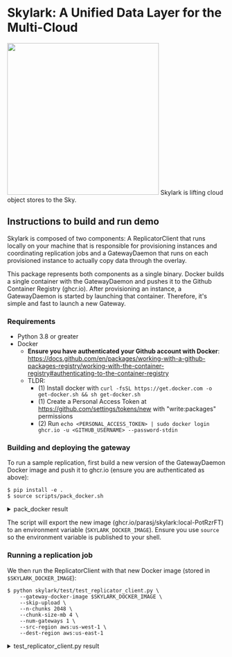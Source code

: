 # Skylark: A Unified Data Layer for the Multi-Cloud

<img src="https://gist.githubusercontent.com/parasj/d67e6e161ea1329d4509c69bc3325dcb/raw/232009efdeb8620d2acb91aec111dedf98fdae18/skylark.jpg" width="350px">
Skylark is lifting cloud object stores to the Sky.

## Instructions to build and run demo
Skylark is composed of two components: A ReplicatorClient that runs locally on your machine that is responsible for provisioning instances and coordinating replication jobs and a GatewayDaemon that runs on each provisioned instance to actually copy data through the overlay.

This package represents both components as a single binary. Docker builds a single container with the GatewayDaemon and pushes it to the Github Container Registry (ghcr.io). After provisioning an instance, a GatewayDaemon is started by launching that container. Therefore, it's simple and fast to launch a new Gateway.

### Requirements
* Python 3.8 or greater
* Docker
    * **Ensure you have authenticated your Github account with Docker**: https://docs.github.com/en/packages/working-with-a-github-packages-registry/working-with-the-container-registry#authenticating-to-the-container-registry
    * TLDR:
        * (1) Install docker with `curl -fsSL https://get.docker.com -o get-docker.sh && sh get-docker.sh`
        * (1) Create a Personal Access Token at https://github.com/settings/tokens/new with "write:packages" permissions
        * (2) Run `echo <PERSONAL_ACCESS_TOKEN> | sudo docker login ghcr.io -u <GITHUB_USERNAME> --password-stdin`

### Building and deploying the gateway
To run a sample replication, first build a new version of the GatewayDaemon Docker image and push it to ghcr.io (ensure you are authenticated as above):

```
$ pip install -e .
$ source scripts/pack_docker.sh
```
<details>
<summary>pack_docker result</summary>
<br>

```
$ pip install -e .
$ source scripts/pack_docker.sh
Building docker image
[+] Building 0.0s (2/2) FINISHED
 => [internal] load build definition from Dockerfile                                                                                               0.0s
 => => transferring dockerfile: 2B                                                                                                                 0.0s
 => [internal] load .dockerignore                                                                                                                  0.0s
 => => transferring context: 2B                                                                                                                    0.0s
failed to solve with frontend dockerfile.v0: failed to read dockerfile: open /var/lib/docker/tmp/buildkit-mount683951637/Dockerfile: no such file or directory
Uploading docker image to ghcr.io/parasj/skylark:local-PotRzrFT
The push refers to repository [ghcr.io/parasj/skylark]
20d2ed8618ca: Layer already exists
1c4146875228: Layer already exists
1f4f7ac2f199: Layer already exists
d1e36ec88afa: Layer already exists
824bf068fd3d: Layer already exists
local-PotRzrFT: digest: sha256:f412e376290d5a7bad28aca57ce9ffcf579e8dd7db3f4d6fb68ceae829d0a6b2 size: 1371
Deleted build cache objects:
tltkismwtov5n8zokghil1py9
u0e2ymhmv64oriiq66ibepn63

Total reclaimed space: 0B
SKYLARK_DOCKER_IMAGE=ghcr.io/parasj/skylark:local-PotRzrFT
```

</details>

The script will export the new image (ghcr.io/parasj/skylark:local-PotRzrFT) to an environment variable (`SKYLARK_DOCKER_IMAGE`). Ensure you use `source` so the environment variable is published to your shell.

### Running a replication job
We then run the ReplicatorClient with that new Docker image (stored in `$SKYLARK_DOCKER_IMAGE`):
```
$ python skylark/test/test_replicator_client.py \
    --gateway-docker-image $SKYLARK_DOCKER_IMAGE \
    --skip-upload \
    --n-chunks 2048 \
    --chunk-size-mb 4 \
    --num-gateways 1 \
    --src-region aws:us-west-1 \
    --dest-region aws:us-east-1
```
<details>
<summary>test_replicator_client.py result</summary>
<br>
 
```
$ python skylark/test/test_replicator_client.py \
    --gateway-docker-image $SKYLARK_DOCKER_IMAGE \
    --skip-upload \
    --n-chunks 2048 \
    --chunk-size-mb 4 \
    --num-gateways 1 \
    --src-region aws:us-west-1 \
    --dest-region aws:us-east-1

=================================================
  ______  _             _                 _
 / _____)| |           | |               | |
( (____  | |  _  _   _ | |  _____   ____ | |  _
 \____ \ | |_/ )| | | || | (____ | / ___)| |_/ )
 _____) )|  _ ( | |_| || | / ___ || |    |  _ (
(______/ |_| \_) \__  | \_)\_____||_|    |_| \_)
                (____/
=================================================

2022-01-07 00:27:02.485 | INFO     | __main__:main:88 - Creating replication client
2022-01-07 00:27:08.630 | DEBUG    | skylark.utils.utils:__exit__:24 - Cloud SSH key initialization: 6.14s
2022-01-07 00:27:08.630 | INFO     | __main__:main:99 - Provisioning gateway instances
2022-01-07 00:27:11.425 | DEBUG    | skylark.utils.utils:__exit__:24 - Refresh AWS instances: 2.79s
2022-01-07 00:27:11.425 | DEBUG    | skylark.utils.utils:__exit__:24 - Provision gateways: 0.00s
Starting up gateways:   0%|                                                                                                                                                        | 0/2 [00:00<?, ?it/s]
Wait for aws:us-west-1:i-058d5f644284b0ba9 to be ready: 0it [00:00, ?it/s]
Starting up gateways (aws:us-west-1): 100%|████████████████████████████████████████████████████████████████████████████████████████████████████████████████████████████████| 2/2 [00:04<00:00,  2.34s/it]
2022-01-07 00:27:16.103 | DEBUG    | skylark.utils.utils:__exit__:24 - Configure gateways: 4.68s
2022-01-07 00:27:16.103 | INFO     | __main__:main:107 - Provisioned path aws:us-west-1 -> aws:us-east-1
2022-01-07 00:27:16.103 | INFO     | __main__:main:109 - 	[aws:us-west-1] http://3.101.126.215:8080/api/v1
2022-01-07 00:27:16.103 | INFO     | __main__:main:109 - 	[aws:us-east-1] http://52.207.248.254:8080/api/v1
Solving chunk path: 100%|████████████████████████████████████████████████████████████████████████████████████████████████████████████████████████████████████████| 2048/2048 [00:00<00:00, 132442.18it/s]
2022-01-07 00:27:16.122 | DEBUG    | skylark.replicate.replicator_client:run_replication_plan:239 - Sending 2048 chunk requests to 3.101.126.215                                | 0/2048 [00:00<?, ?it/s]
2022-01-07 00:27:20.750 | INFO     | __main__:main:124 - 8.2fGByte replication job launched
Replication progress:  17%|███████████████████████▏                                                                                                                | 11.2G/65.5G [00:33<02:24, 377Mbit/s]
```

</details>
